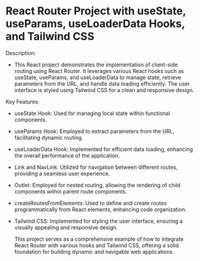 # React Router Project with useState, useParams, useLoaderData Hooks, and Tailwind CSS

Description:

- This React project demonstrates the implementation of client-side routing using React Router. It leverages various React hooks such as useState, useParams, and useLoaderData to manage state, retrieve parameters from the URL, and handle data loading efficiently. The user interface is styled using Tailwind CSS for a clean and responsive design.

Key Features:

- useState Hook: Used for managing local state within functional components.
- useParams Hook: Employed to extract parameters from the URL, facilitating dynamic routing.
- useLoaderData Hook: Implemented for efficient data loading, enhancing the overall performance of the application.
- Link and NavLink: Utilized for navigation between different routes, providing a seamless user experience.
- Outlet: Employed for nested routing, allowing the rendering of child components within parent route components.
- createRoutesFromElements: Used to define and create routes programmatically from React elements, enhancing code organization.
- Tailwind CSS: Implemented for styling the user interface, ensuring a visually appealing and responsive design.

  This project serves as a comprehensive example of how to integrate React Router with various hooks and Tailwind CSS, offering a solid foundation for building dynamic and navigable web applications.
